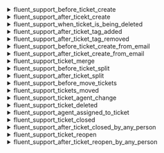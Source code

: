 <explain-block title="fluent-support/_ticket_actions">

[//]: # (0)
<details class="fs-docs-collapse">

<summary class="fs-docs-title">fluent_support_before_ticket_create</summary>
<hr>
<div class="fs-docs-content">
This action will run to get the ticket and customer data before ticket create.

**Parameters**

- '$ticket' (object) Ticket object
- '$customer' (object) Customer object

**Usage**

```php
add_action('fluent_support/before_ticket_create', function ($ticket, $customer) {
     // ...do something
}, 20, 2);
```

**Reference**

`do_action('fluent_support/before_ticket_create', $ticketData, $customer)`

This action is located in <br>
`fluent-support/app/Http/Services/CustomerPortalService.php`,
`fluent-support/app/Http/Models/Ticket.php`, 
`fluent-support/app/Services/Integrations/FluentForm/FeedIntegration` ,
`fluent-support/app/Services/Integrations/FluentCrm/CreateTicketAction` ,
`fluent-support-pro/app/Services/Integrations/FluentEmailPiping/ByMailHandler`
</div>

</details>

[//]: # (1)
<details class="fs-docs-collapse">

<summary class="fs-docs-title">fluent_support_after_ticekt_create</summary>
<hr>
<div class="fs-docs-content">
This action will run to get the ticket and customer data.

**Parameters**

- '$ticket' (object) Ticket object
- '$customer' (object) Customer object

**Usage**

```php
add_action('fluent_support/ticket_created', function ($ticket, $customer) {
     // ...do something
}, 20, 2);
```

**Reference**

`do_action('fluent_support/ticket_created', $ticket, $customer)`

This action is located in <br>
`fluent-support/app/Http/Services/CustomerPortalService.php`,
`fluent-support/app/Http/Models/Ticket.php`, 
`fluent-support/app/Services/Integrations/FluentForm/FeedIntegration` ,
`fluent-support/app/Services/Integrations/FluentCrm/CreateTicketAction` ,
`fluent-support-pro/app/Services/Integrations/FluentEmailPiping/ByMailHandler`

</div>

</details>

[//]: # (2)
<details class="fs-docs-collapse">

<summary class="fs-docs-title">fluent_support_when_ticket_is_being_deleted</summary>
<hr>
<div class="fs-docs-content">
This action is triggered when a ticket is being deleted.

**Parameters**
- '$ticket' (object) Ticket data

**Usage**

```php
add_action('fluent_support/deleting_ticket', function ($ticket) {
     // ...do something
}, 10, 1);
```
**Reference**

`do_action('fluent_support/deleting_ticket', $this)`

This action is located in <br>
`fluent-support/app/Models/Ticket.php`,
`fluent-support/app/Services/Tickets/TicketService.php`
</div>

</details>

[//]: # (3)
<details class="fs-docs-collapse">

<summary class="fs-docs-title">fluent_support_after_ticket_tag_added</summary>
<hr>
<div class="fs-docs-content">
This action is triggered after a ticket tag is added

**Parameters**
- '$tagId' (integer) Tag ID
- '$ticket' (object) Ticket data


**Usage**

```php
add_action('fluent_support/ticket_tag_added', function ($tagId, $ticket) {
     // ...do something
}, 10, 2);
```
**Reference**

`do_action('fluent_support/ticket_tag_added', $tagId, $this)`

This action is located in <br>
`fluent-support/app/Models/Ticket.php`
</div>

</details>

[//]: # (4)
<details class="fs-docs-collapse">

<summary class="fs-docs-title">fluent_support_after_ticket_tag_removed</summary>
<hr>
<div class="fs-docs-content">
This action is triggered after a ticket tag is removed

**Parameters**
- '$tagId' (integer) Tag ID
- '$ticket' (object) Ticket data


**Usage**

```php
add_action('fluent_support/ticket_tag_removed', function ($tagId, $ticket) {
     // ...do something
}, 10, 2);
```
**Reference**

`do_action('fluent_support/ticket_tag_removed', $tagId, $this)`

This action is located in <br>
`fluent-support/app/Models/Ticket.php`
</div>

</details>

[//]: # (5)
<details class="fs-docs-collapse">

<summary class="fs-docs-title">fluent_support_before_ticket_create_from_email</summary>
<hr>
<div class="fs-docs-content">
This action is triggered before ticket create from email.

**Parameters**
- '$responseOrTicketData' (array) It is either ticket data or response data
- '$customer' (object) Customer data

**Usage**

```php
add_action('fluent_support/before_ticket_create_from_email', function ($responseOrTicketData, $customer) {
     // ...do something
}, 10, 2);
```
**Reference**

`do_action('fluent_support/before_ticket_create_from_email', $responseOrTicketData, $customer)`

This action is located in <br>
`fluent-support-pro/app/Services/Integrations/FluentEmailPiping/ByMailHandler.php`

</div>

</details>

[//]: # (6)
<details class="fs-docs-collapse">

<summary class="fs-docs-title">fluent_support_after_ticket_create_from_email</summary>
<hr>
<div class="fs-docs-content">
This action is triggered after creating a ticket from email.

**Parameters**
- '$createdTicket' (object) Ticket data
- '$customer' (object) Customer data

**Usage**

```php
add_action('fluent_support/after_ticket_create_from_email', function ($createdTicket, $customer) {
     // ...do something
}, 10, 2);
```
**Reference**

`do_action('fluent_support/after_ticket_create_from_email', $createdTicket, $customer)`

This action is located in <br>
`fluent-support-pro/app/Services/Integrations/FluentEmailPiping/ByMailHandler.php`

</div>

</details>

[//]: # (7)
<details class="fs-docs-collapse">

<summary class="fs-docs-title">fluent_support_ticket_merge</summary>
<hr>
<div class="fs-docs-content">
This action is triggered when a ticket is merged.

**Parameters**
- '$ticket' (object) Ticket data
- '$mergedTicket' (object) Ticket data that will be merged

**Usage**

```php
add_action('fluent_support/ticket_merge', function ($ticket, $mergedTicket) {
     // ...do something
}, 10, 2);
```
**Reference**

`do_action('fluent_support/ticket_merge', $ticket, $mergedTicket)`

This action is located in <br>
`fluent-support-pro/app/Services/ProTicketService.php`

</div>

</details>

[//]: # (8)
<details class="fs-docs-collapse">

<summary class="fs-docs-title">fluent_support_before_ticket_split</summary>
<hr>
<div class="fs-docs-content">
This action is triggered before a ticket is split.

**Parameters**
- '$actualTicketId' (string) Ticket ID
- '$conversationId' (integer) Conversation ID
- 'data' (array) New ticket data

**Usage**

```php
add_action('fluent_support/before_ticket_split', function ($actualTicketId, $conversationId, $data) {
     // ...do something
}, 10, 3);
```
**Reference**

`do_action('fluent_support/before_ticket_split', $actualTicketId, $conversationId, $data)`

This action is located in <br>
`fluent-support-pro/app/Services/ProTicketService.php`

</div>

</details>

[//]: # (9)
<details class="fs-docs-collapse">

<summary class="fs-docs-title">fluent_support_after_ticket_split</summary>
<hr>
<div class="fs-docs-content">
This action is triggered after a ticket is split.

**Parameters**
- '$actualTicketId' (string) Ticket ID
- '$newTicket' (object) Ticket data


**Usage**

```php
add_action('fluent_support/after_ticket_split', function ($actualTicketId, $newTicket) {
     // ...do something
}, 10, 2);
```
**Reference**

`do_action('fluent_support/after_ticket_split', $actualTicketId, $newTicket)`

This action is located in <br>
`fluent-support-pro/app/Services/ProTicketService.php`

</div>

</details>

[//]: # (10)
<details class="fs-docs-collapse">

<summary class="fs-docs-title">fluent_support_before_move_tickets</summary>
<hr>
<div class="fs-docs-content">
This action is triggered before moving tickets.

**Parameters**
- '$data' (array) Mailbox ID
- '$oldBox' (object) Current mailbox data
- '$newBox' (object) Data for the new mailbox where selected tickets will be moved

**Usage**

```php
add_action('fluent_support/before_move_tickets', function ($data, $oldBox, $newBox) {
     // ...do something
}, 10, 3);
```
**Reference**

`do_action('fluent_support/before_move_tickets', $data, $oldBox, $newBox)`

This action is located in <br>
`fluent-support/app/Services/MailerInbox/MailBoxService.php`

</div>

</details>

[//]: # (11)
<details class="fs-docs-collapse">

<summary class="fs-docs-title">fluent_support_tickets_moved</summary>
<hr>
<div class="fs-docs-content">
This action is triggered after tickets are moved.

**Parameters**
- '$data' (array) Details about mailbox data
- '$oldBox' (object) Current mailbox data
- '$newBox' (object) Data for the new mailbox where selected tickets will be moved

**Usage**

```php
add_action('fluent_support/tickets_moved', function ($data, $oldBox, $newBox) {
     // ...do something
}, 10, 3);
```
**Reference**

`do_action('fluent_support/tickets_moved', $data, $oldBox, $newBox)`

This action is located in <br>
`fluent-support/app/Services/MailerInbox/MailBoxService.php`

</div>

</details>

[//]: # (12)
<details class="fs-docs-collapse">

<summary class="fs-docs-title">fluent_support_ticket_agent_change</summary>
<hr>
<div class="fs-docs-content">
This action is triggered after a ticket agent is changed.

**Parameters**
- '$ticket' (object) Ticket data
- '$person' (object) Person data

**Usage**

```php
add_action('fluent_support/ticket_agent_change', function ($ticket, $person) {
     // ...do something
}, 10, 2);
```
**Reference**

`do_action('fluent_support/ticket_agent_change', $ticket, $person)`

This action is located in <br>
`fluent-support/app/Services/Tickets/TicketService.php`

</div>

</details>

[//]: # (13)
<details class="fs-docs-collapse">

<summary class="fs-docs-title">fluent_support_ticket_deleted</summary>
<hr>
<div class="fs-docs-content">
This action is triggered after a ticket agent is changed.

**Parameters**
- '$agent' (object) Agent data
- '$ticketData' (array) Ticket data

**Usage**

```php
add_action('fluent_support/ticket_deleted', function ($agent, $ticketData) {
     // ...do something
}, 10, 2);
```
**Reference**

`do_action('fluent_support/ticket_deleted', $agent, $ticketData)`

This action is located in <br>
`fluent-support/app/Services/Tickets/TicketService.php`

</div>

</details>

[//]: # (14)
<details class="fs-docs-collapse">

<summary class="fs-docs-title">fluent_support_agent_assigned_to_ticket</summary>
<hr>
<div class="fs-docs-content">
This action is triggered after a ticket is assigned to an agent.

**Parameters**
- '$ticket' (integer) Ticket data
- '$customer' (object) Customer data
- '$agent' (object) Agent data


**Usage**

```php
add_action('fluent_support/agent_assigned_to_ticket', function ($ticket, $customer, $agent) {
     // ...do something
}, 10, 3);
```
**Reference**

`do_action('fluent_support/agent_assigned_to_ticket', $ticket->agent, $ticket, $assigner)`

This action is located in <br>
`fluent-support/app/Models/Ticket.php`,
`fluent-support/app/Services/Tickets/ResponseService.php`,
`fluent-support-pro/app/Services/Workflow/ActionRunner.php`
</div>

</details>

[//]: # (15)
<details class="fs-docs-collapse">

<summary class="fs-docs-title">fluent_support_ticket_closed</summary>
<hr>
<div class="fs-docs-content">
This action is triggered after ticket is closed.

**Parameters**
- '$ticket' (object) Ticket data
- '$person' (object) Person data

**Usage**

```php
add_action('fluent_support/ticket_closed', function ($ticket, $person) {
     // ...do something
}, 10, 2);
```
**Reference**

`do_action('fluent_support/ticket_closed', $ticket, $person)`

This action is located in <br>
`fluent-support/app/Services/Tickets/ResponseService.php`,
`fluent-support/app/Services/Tickets/TicketService.php`

</div>

</details>

[//]: # (16)
<details class="fs-docs-collapse">

<summary class="fs-docs-title">fluent_support_after_ticket_closed_by_any_person</summary>
<hr>
<div class="fs-docs-content">
This action is triggered after ticket closed by any person.

**Parameters**
- '$ticket' (object) Ticket data
- '$person' (object) Person data

**Usage**

```php
add_action('fluent_support/ticket_closed_by_' . $person->person_type, function($ticket, $person) {
   // Do your stuff here
}, 20, 3);
```

**Note:** `$person->person_type denotes` the type of person, whether it be an agent, user, etc.

**Reference**

`do_action('fluent_support/ticket_closed_by_' . $person->person_type, $ticket, $person)`

This action is located in <br>
`fluent-support/app/Models/ResponseService.php`,
`fluent-support/app/Services/Tickets/TicketService.php`

</div>

</details>

[//]: # (17)
<details class="fs-docs-collapse">

<summary class="fs-docs-title">fluent_support_ticket_reopen</summary>
<hr>
<div class="fs-docs-content">
This action is triggered after a ticket is reopened.

**Parameters**
- '$ticket' (object) Ticket data
- '$person' (object) Person data

**Usage**

```php
add_action('fluent_support/ticket_reopen', function ($ticket, $person) {
     // ...do something
}, 10, 2);
```
**Reference**

`do_action('fluent_support/ticket_reopen', $ticket, $person)`

This action is located in <br>
`fluent-support/app/Services/Tickets/TicketService.php`

</div>

</details>

[//]: # (18)
<details class="fs-docs-collapse">

<summary class="fs-docs-title">fluent_support_after_ticket_reopen_by_any_person</summary>
<hr>
<div class="fs-docs-content">
This action is triggered after a ticket is reopened by any person.

**Parameters**
- '$ticket' (object) Ticket data
- '$person' (object) Person data

**Usage**

```php
add_action('fluent_support/ticket_reopen_by_' . $person->person_type, function($ticket, $person) {
   // Do your stuff here
}, 20, 3);
```

**Note:** `$person->person_type denotes` the type of person, whether it be an agent, user, etc.

**Reference**

`do_action('fluent_support/ticket_reopen_by_' . $person->person_type, $ticket, $person)`

This action is located in <br>
`fluent-support/app/Services/Tickets/TicketService.php`

</div>

</details>


</explain-block>